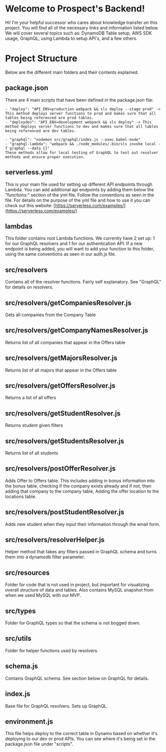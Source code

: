 # Welcome to Prospect's Backend!

Hi! I'm your helpful successor who cares about knowledge transfer on this project. You will find all of the necessary links and information listed below. We will cover several topics such as: DynamoDB Table setup, AWS SDK usage, GraphQL, using Lambda to setup API's, and a few others.

# Project Structure

Below are the different main folders and their contents explained.

## package.json

There are 4 main scripts that have been defined in the package.json file:

    - "deploy": "API_ENV=production webpack && sls deploy --stage prod" -> This method deploys server functions to prod and makes sure that all tables being referenced are prod tables.
    - "deploydev": "API_ENV=development webpack && sls deploy" -> This method deploys server functions to dev and makes sure that all tables being referenced are dev tables.

    - "graphql": "nodemon src/graphql/index.js --exec babel-node"
    - "graphql-lambda": "webpack && ./node_modules/.bin/sls invoke local -f graphql --data {}"
    These methods allow for local testing of GraphQL to test out resolver methods and ensure proper execution.

## serverless.yml

This is your main file used for setting up different API endpoints through Lambda. You can add additional api endpoints by adding them below the "functions:" section of the yml file. Follow the conventions as seen in the file. For details on the purpose of the yml file and how to use it you can check out this website: [https://serverless.com/examples/](https://serverless.com/examples/)

## lambdas

This folder contains root Lambda functions. We currently have 2 set up: 1 for our GraphQL resolvers and 1 for our authentication API. If a new endpoint is being added, you will want to add your function to this folder, using the same conventions as seen in our auth.js file.

## src/resolvers

Contains all of the resolver functions. Fairly self explanatory. See "GraphQL" for details on resolvers.

## src/resolvers/getCompaniesResolver.js

Gets all companies from the Company Table

## src/resolvers/getCompanyNamesResolver.js

Returns list of all companies that appear in the Offers table

## src/resolvers/getMajorsResolver.js

Returns list of all majors that appear in the Offers table

## src/resolvers/getOffersResolver.js

Returns a list of all offers

## src/resolvers/getStudentResolver.js

Returns student given filters

## src/resolvers/getStudentsResolver.js

Returns list of all students

## src/resolvers/postOfferResolver.js

Adds Offer to Offers table. This includes adding in bonus information into the bonus table, checking if the company exists already and if not, then adding that company to the company table, Adding the offer location to the locations table.

## src/resolvers/postStudentResolver.js

Adds new student when they input their information through the email form.

## src/resolvers/resolverHelper.js

Helper method that takes any filters passed in GraphQL schema and turns them into a dynamodb filter parameter.

## src/resources

Folder for code that is not used in project, but important for visualizing overall structure of data and tables. Also contains MySQL snapshot from when we used MySQL with our MVP.

## src/types

Folder for GraphQL types so that the schema is not bogged down.

## src/utils

Folder for helper functions used by resolvers.

## schema.js

Contains GraphQL schema. See section below on GraphQL for details.

## index.js

Base file for GraphQL resolvers. Sets up GraphQL.

## environment.js

This file helps deploy to the correct table in Dynamo based on whether it's deploying to our dev or prod APIs. You can see where it's being set in the package.json file under "scripts".
